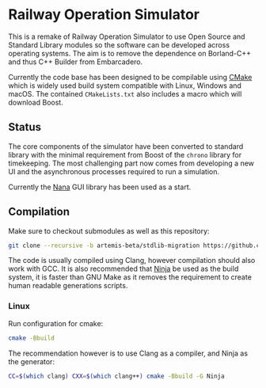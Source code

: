 # Railway Operation Simulator

This is a remake of Railway Operation Simulator to use Open Source and Standard Library modules so the software can be developed across operating systems.
The aim is to remove the dependence on Borland-C++ and thus C++ Builder from Embarcadero.

Currently the code base has been designed to be compilable using [CMake](https://cmake.org) which is widely used build system compatible with Linux, Windows and macOS. The contained `CMakeLists.txt` also includes a macro which will download Boost.

## Status

The core components of the simulator have been converted to standard library with the minimal requirement from Boost of the `chrono` library for timekeeping. The most challenging part now comes from developing a new UI and the asynchronous processes required to run a simulation.

Currently the [Nana](https://github.com/cnjinhao/nana) GUI library has been used as a start.

## Compilation

Make sure to checkout submodules as well as this repository:

```sh
git clone --recursive -b artemis-beta/stdlib-migration https://github.com/Railway-Op-Sim/railway-dot-exe.git
```

The code is usually compiled using Clang, however compilation should also work with GCC. It is also recommended that [Ninja](https://ninja-build.org/) be used as the build system, it is faster than GNU Make as it removes the requirement to create human readable generations scripts.

### Linux

Run configuration for cmake:

```sh
cmake -Bbuild
```

The recommendation however is to use Clang as a compiler, and Ninja as the generator:

```sh
CC=$(which clang) CXX=$(which clang++) cmake -Bbuild -G Ninja 
```


